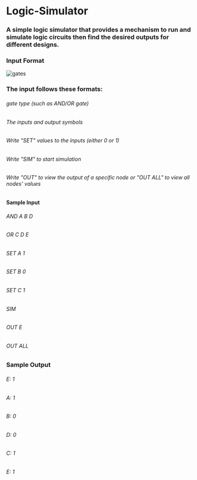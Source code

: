 # Logic-Simulator
### A simple logic simulator that provides a mechanism to run and simulate logic circuits then find the desired outputs for different designs.

### Input Format
![gates](https://user-images.githubusercontent.com/81903080/192406733-f2eeaa70-a0ad-440d-9d4b-169f610beb34.png)

### The input follows these formats:

###### gate type (such as AND/OR gate)
###### The inputs and output symbols
###### Write "SET" values to the inputs (either 0 or 1)
###### Write "SIM" to start simulation
###### Write "OUT" to view the output of a specific node or "OUT ALL" to view all nodes' values

#### Sample Input 
###### AND A B D
###### OR C D E
###### SET A 1
###### SET B 0 
###### SET C 1
###### SIM 
###### OUT E
###### OUT ALL

### Sample Output
###### E: 1
###### A: 1
###### B: 0
###### D: 0
###### C: 1
###### E: 1
